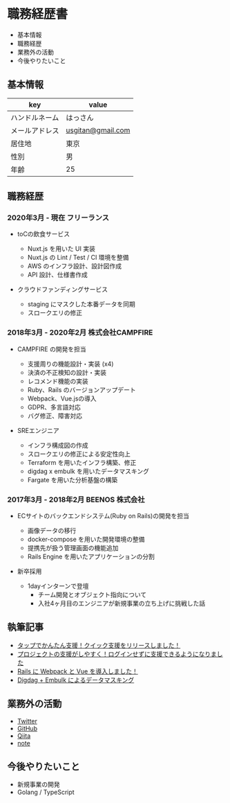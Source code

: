 # 職務経歴書

- 基本情報
- 職務経歴
- 業務外の活動
- 今後やりたいこと

## 基本情報

| key            | value             |
| -------------- | ----------------- |
| ハンドルネーム | はっさん          |
| メールアドレス | usgitan@gmail.com |
| 居住地         | 東京              |
| 性別           | 男                |
| 年齢           | 25                |

## 職務経歴

### 2020年3月 - 現在 フリーランス

- toCの飲食サービス
  - Nuxt.js を用いた UI 実装
  - Nuxt.js の Lint / Test / CI 環境を整備
  - AWS のインフラ設計、設計図作成
  - API 設計、仕様書作成

- クラウドファンディングサービス
  - staging にマスクした本番データを同期
  - スロークエリの修正

### 2018年3月 - 2020年2月 株式会社CAMPFIRE

- CAMPFIRE の開発を担当
  - 支援周りの機能設計・実装 (x4)
  - 決済の不正検知の設計・実装
  - レコメンド機能の実装
  - Ruby、Rails のバージョンアップデート
  - Webpack、Vue.jsの導入
  - GDPR、多言語対応
  - バグ修正、障害対応

- SREエンジニア
  - インフラ構成図の作成
  - スロークエリの修正による安定性向上
  - Terraform を用いたインフラ構築、修正
  - digdag x embulk を用いたデータマスキング
  - Fargate を用いた分析基盤の構築

### 2017年3月 - 2018年2月 BEENOS 株式会社

- ECサイトのバックエンドシステム(Ruby on Rails)の開発を担当
  - 画像データの移行
  - docker-compose を用いた開発環境の整備
  - 提携先が扱う管理画面の機能追加
  - Rails Engine を用いたアプリケーションの分割

- 新卒採用
  - 1dayインターンで登壇
    - チーム開発とオブジェクト指向について
    - 入社4ヶ月目のエンジニアが新規事業の立ち上げに挑戦した話

## 執筆記事

- [タップでかんたん支援！クイック支援をリリースしました！](https://note.mu/campfire_dev/n/n72acb517aecc2)
- [プロジェクトの支援がしやすく！ログインせずに支援できるようになりました](https://note.mu/campfire_dev/n/nb5969d388fd3)
- [Rails に Webpack と Vue を導入しました！](https://note.mu/campfire_dev/n/n1686059962b5)
- [Digdag + Embulk によるデータマスキング](https://qiita.com/Hassan/items/065dd6bd3c123e1a6092)

## 業務外の活動

- [Twitter](https://twitter.com/hassasa3)
- [GitHub](https://github.com/yuta17)
- [Qiita](https://qiita.com/Hassan)
- [note](https://note.com/usabdelah)

## 今後やりたいこと

- 新規事業の開発
- Golang / TypeScript
